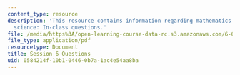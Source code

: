 ```yaml
---
content_type: resource
description: 'This resource contains information regarding mathematics for computer
  science: In-class questions.'
file: /media/https%3A/open-learning-course-data-rc.s3.amazonaws.com/6-042j-mathematics-for-computer-science-spring-2015/0584214f10b104460b7a1ac4e54aa8ba_MIT6_042JS15_cp6.pdf
file_type: application/pdf
resourcetype: Document
title: Session 6 Questions
uid: 0584214f-10b1-0446-0b7a-1ac4e54aa8ba
---
```

